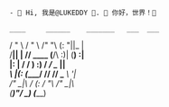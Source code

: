     - 🌱 Hi, 我是@LUKEDDY 💞️. 👀 你好，世界！💞️  
                                             
    ____     ______    _______   ___  ___    
   /  " \   /    " \  /"     "\ (: "||_  |   
  /__|| |  // ____  \(__/\    :)|  (__) :|   
     |: | /  /    ) :)   / ___/  \____  ||   
    _\  |(: (____/ //   // \___      _\ '|   
   /" \_|\\        /   (:  /  "\    /" \_|\  
  (_______)\"_____/     \_______)  (_______) 
                                             
<!---
- 👀 I’m interested in CS.
- 🌱 I’m currently learning ...
- 💞️ I’m looking to collaborate on ...
- 📫 How to reach me ...
--->

<!---
lukeddy/lukeddy is a ✨ special ✨ repository because its `README.md` (this file) appears on your GitHub profile.
You can click the Preview link to take a look at your changes.
--->
